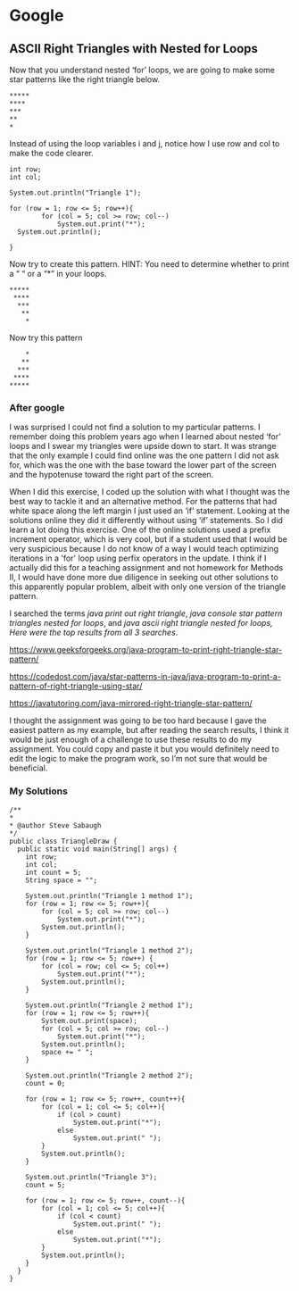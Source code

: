 # Google
## ASCII Right Triangles with Nested for Loops

Now that you understand nested ‘for’  loops, we are going to make some star patterns like the right triangle below.

    *****
    ****
    ***
    **
    *

Instead of using the loop variables i and j, notice how I use row and col to make the code clearer.

    int row;
    int col;
    
    System.out.println("Triangle 1");
    
    for (row = 1; row <= 5; row++){
            for (col = 5; col >= row; col--)
                System.out.print("*");
      System.out.println();
            
    }

Now try to create this pattern. HINT: You need to determine whether to print a “ “ or a “*” in your loops.
    
    *****
     ****
      ***
       **
        *
        
Now try this pattern

        *
       ** 
      ***
     ****
    ***** 
### After google

I was surprised I could not find a solution to my particular patterns. I remember doing this problem years ago when I learned about nested ‘for’ loops and I swear my triangles were upside down to start. It was strange that the only example I could find online was the one pattern I did not ask for, which was the one with the base toward the lower part of the screen and the hypotenuse toward the right part of the screen. 

When I did this exercise, I coded up the solution with what I thought was the best way to tackle it and an alternative method. For the patterns that had white space along the left margin I just used an ‘if’ statement. Looking at the solutions online they did it differently without using ‘if’ statements. So I did learn a lot doing this exercise. One of the online solutions used a prefix increment operator, which is very cool, but if a student used that I would be very suspicious because I do not know of a way I would teach optimizing iterations in a 'for' loop using perfix operators in the update. I think if I actually did this for a teaching assignment and not homework for Methods II, I would have done more due diligence in seeking out other solutions to this apparently popular problem, albeit with only one version of the triangle pattern. 

I searched the terms *java print out right triangle*, *java console star pattern triangles nested for loops*, and *java ascii right triangle nested for loops, Here were the top results from all 3 searches*.

https://www.geeksforgeeks.org/java-program-to-print-right-triangle-star-pattern/

https://codedost.com/java/star-patterns-in-java/java-program-to-print-a-pattern-of-right-triangle-using-star/

https://javatutoring.com/java-mirrored-right-triangle-star-pattern/

I thought the assignment was going to be too hard because I gave the easiest pattern as my example, but after reading the search results, I think it would be just enough of a challenge to use these results to do my assignment.  You could copy and paste it but you would definitely need to edit the logic to make the program work, so I’m not sure that would be beneficial.

### My Solutions
      
    /**
    *
    * @author Steve Sabaugh
    */
    public class TriangleDraw {
      public static void main(String[] args) {
        int row;
        int col;
        int count = 5;
        String space = "";
        
        System.out.println("Triangle 1 method 1");
        for (row = 1; row <= 5; row++){
            for (col = 5; col >= row; col--)
                System.out.print("*");
            System.out.println();
        }
        
        System.out.println("Triangle 1 method 2");
        for (row = 1; row <= 5; row++) {
            for (col = row; col <= 5; col++)
                System.out.print("*");
            System.out.println();
        }
        
        System.out.println("Triangle 2 method 1");
        for (row = 1; row <= 5; row++){
            System.out.print(space);
            for (col = 5; col >= row; col--)
                System.out.print("*");
            System.out.println();
            space += " "; 
        }
        
        System.out.println("Triangle 2 method 2");
        count = 0;

        for (row = 1; row <= 5; row++, count++){   
            for (col = 1; col <= 5; col++){
                if (col > count)
                    System.out.print("*");
                else
                    System.out.print(" "); 
            }
            System.out.println(); 
        }
        
        System.out.println("Triangle 3");
        count = 5;
        
        for (row = 1; row <= 5; row++, count--){   
            for (col = 1; col <= 5; col++){
                if (col < count)
                    System.out.print(" ");
                else
                    System.out.print("*");
            }
            System.out.println(); 
        }
      }
    }

